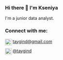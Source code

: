 ### Hi there 👋 I'm Kseniya

I'm a junior data analyst. 

### Connect with me:
<img align='left' alt='Iwitney | Mail' width='22px' src='https://cdn.jsdelivr.net/npm/simple-icons@7.15.0/icons/maildotru.svg'/><a href='mailto: taygind@gmail.com'>taygind@gmail.com</a><br>

<img align='left' alt='Iwitney | Telegram' width='22px' src='https://cdn.jsdelivr.net/npm/simple-icons@7.15.0/icons/telegram.svg' /><a href='https://t.me/taygind'>@taygind</a><br>
<!--
**Iwitney/Iwitney** is a ✨ _special_ ✨ repository because its `README.md` (this file) appears on your GitHub profile.

Here are some ideas to get you started:

- 🔭 I’m currently working on ...
- 🌱 I’m currently learning ...
- 👯 I’m looking to collaborate on ...
- 🤔 I’m looking for help with ...
- 💬 Ask me about ...
- 📫 How to reach me: ...
- 😄 Pronouns: ...
- ⚡ Fun fact: ...
-->

